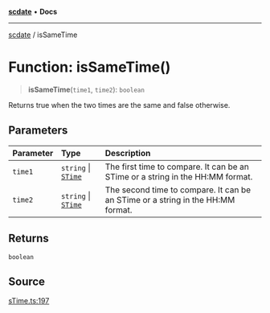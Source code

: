 [**scdate**](../README.md) • **Docs**

---

[scdate](../README.md) / isSameTime

# Function: isSameTime()

> **isSameTime**(`time1`, `time2`): `boolean`

Returns true when the two times are the same and false otherwise.

## Parameters

| Parameter | Type                                       | Description                                                                     |
| :-------- | :----------------------------------------- | :------------------------------------------------------------------------------ |
| `time1`   | `string` \| [`STime`](../classes/STime.md) | The first time to compare. It can be an STime or a string in the HH:MM format.  |
| `time2`   | `string` \| [`STime`](../classes/STime.md) | The second time to compare. It can be an STime or a string in the HH:MM format. |

## Returns

`boolean`

## Source

[sTime.ts:197](https://github.com/ericvera/scdate/blob/main/src/sTime.ts#L197)
